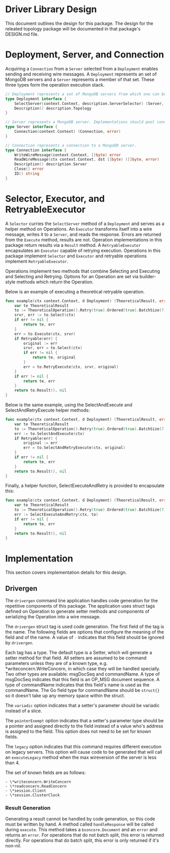 # Driver Library Design
This document outlines the design for this package. The design for the releated topology package
will be documented in that package's DESIGN.md file.

# Deployment, Server, and Connection
Acquiring a `Connection` from a `Server` selected from a `Deployment` enables sending and receiving
wire messages. A `Deployment` represents an set of MongoDB servers and a `Server` represents a
member of that set. These three types form the operation execution stack.

```go
// Deployment represents a set of MongoDB servers from which one can be selected for use.
type Deployment interface {
	SelectServer(context.Context, description.ServerSelector) (Server, error)
	Description() description.Topology
}

// Server represents a MongoDB server. Implementations should pool connections.
type Server interface {
	Connection(context.Context) (Connection, error)
}

// Connection represents a connection to a MongoDB server.
type Connection interface {
	WriteWireMessage(context.Context, []byte) error
	ReadWireMessage(ctx context.Context, dst []byte) ([]byte, error)
	Description() description.Server
	Close() error
	ID() string
}
```

# Selector, Executor, and RetryableExecutor
A `Selector` curries the `SelectServer` method of a `Deployment` and serves as a helper method on
Operations. An `Executor` transforms itself into a wire message, writes it to a `Server`, and reads
the response. Errors are returned from the `Execute` method, results are not. Operation
implementations in this package return results via a `Result` method. A `RetryableExecutor`
encapsulates an `Executor` capable of retrying execution. Operations in this package
implement `Selector` and `Executor` and retryable operations implement `RetryableExecutor`.

Operations implement two methods that combine Selecting and Executing and Selecting and Retrying.
Options for an Operation are set via builder-style methods which return the Operation.

Below is an example of executing a theoretical retryable operation.

```go
func example(ctx context.Context, d Deployment) (TheoreticalResult, error) {
    var te TheoreticalResult
    to := TheoreticalOperation().Retry(true).Ordered(true).BatchSize(7).Deployment(d)
    srvr, err := to.Select(ctx)
    if err != nil {
        return te, err
    }
    err = to.Execute(ctx, srvr)
    if Retryable(err) {
        original := err
        srvr, err = to.Select(ctx)
        if err != nil {
            return te, original
        }
        err = to.RetryExecute(ctx, srvr, original)
    }
    if err != nil {
        return te, err
    }
    return to.Result(), nil
}
```

Below is the same example, using the SelectAndExecute and SelectAndRetryExecute helper methods:

```go
func example(ctx context.Context, d Deployment) (TheoreticalResult, error) {
    var te TheoreticalResult
    to := TheoreticalOperation().Retry(true).Ordered(true).BatchSize(7).Deployment(d)
    err := to.SelectAndExecute(ctx)
    if Retryable(err) {
        original := err
        err = to.SelectAndRetryExecute(ctx, original)
    }
    if err != nil {
        return te, err
    }
    return to.Result(), nil
}
```

Finally, a helper function, SelectExecuteAndRetry is provided to encapsulate this:

```go
func example(ctx context.Context, d Deployment) (TheoreticalResult, error) {
    var te TheoreticalResult
    to := TheoreticalOperation().Retry(true).Ordered(true).BatchSize(7).Deployment(d)
    err := SelectExecuteAndRetry(ctx, to)
    if err != nil {
        return te, err
    }
    return to.Result(), nil
}
```

# Implementation
This section covers implementation details for this design.

## Drivergen
The `drivergen` command line application handles code generation for the repetitive components of
this package. The application uses struct tags defined on Operation to generate setter methods and
components of serializing the Operation into a wire message.

The `drivergen` struct tag is used code generation. The first field of the tag is the name. The
following fields are options that configure the meaning of the field and of the name. A value of `-`
indicates that this field should be ignored by `drivergen`.

Each tag has a type. The default type is a Setter, which will generate a setter method for that
field. All setters are assumed to be command parameters unless they are of a known type, e.g.
\*writeconcern.WriteConcern, in which case they will be handled specially. Two other types are
available: msgDocSeq and commandName. A type of msgDocSeq indicates that this field is an OP\_MSG
document sequence. A type of commandName indicates that this field's name is used as the
commandName. The Go field type for commandName should be `struct{}` so it doesn't take up any memory
space within the struct.

The `variadic` option indicates that a setter's parameter should be variadic instead of a slice.

The `pointerExempt` option indicates that a setter's parameter type should be a pointer and assigned
directly to the field instead of a value who's address is assigned to the field. This option does
not need to be set for known fields.

The `legacy` option indicates that this command requires different execution on legacy servers. This
option will cause code to be generated that will call an `executeLegacy` method when the max
wireversion of the server is less than 4.

The set of known fields are as follows:

    - \*writeconcern.WriteConcern
    - \*readconcern.ReadConcern
    - \*session.Client
    - \*session.ClusterClock

### Result Generation
Generating a result cannot be handled by code generation, so this code must be written by hand. A
method called `handleResponse` will be called during `execute`. This method takes a
`bsoncore.Document` and an `error` and returns an `error`. For operations that do not batch split, this error
is returned directly. For operations that do batch split, this error is only returned if it's
non-nil.
